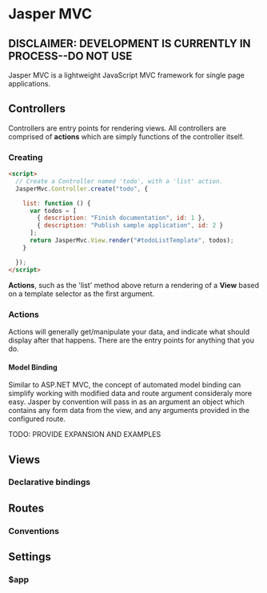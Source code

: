 ﻿# Jasper MVC
## DISCLAIMER: DEVELOPMENT IS CURRENTLY IN PROCESS--DO NOT USE

Jasper MVC is a lightweight JavaScript MVC framework for single page applications.

## Controllers

Controllers are entry points for rendering views.  All controllers are comprised of **actions** which are simply functions of the controller itself.

### Creating

```html
<script>
  // Create a Controller named 'todo', with a 'list' action.
  JasperMvc.Controller.create("todo", {

    list: function () {
      var todos = [
        { description: "Finish documentation", id: 1 },
        { description: "Publish sample application", id: 2 }
      ];
      return JasperMvc.View.render("#todoListTemplate", todos);
    }

  });
</script>
```

**Actions**, such as the 'list' method above return a rendering of a **View** based on a template 
selector as the first argument.

### Actions
Actions will generally get/manipulate your data, and indicate what should display after that happens.
There are the entry points for anything that you do.

#### Model Binding
Similar to ASP.NET MVC, the concept of automated model binding can simplify working with modified data
and route argument consideraly more easy.  Jasper by convention will pass in as an argument an object
which contains any form data from the view, and any arguments provided in the configured route.

TODO: PROVIDE EXPANSION AND EXAMPLES

## Views
### Declarative bindings

## Routes
### Conventions

## Settings
### $app